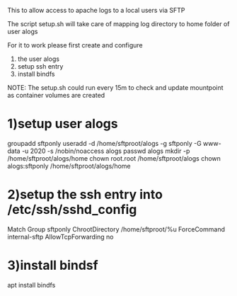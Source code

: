 This to allow access to apache logs to a local users via SFTP 

The script setup.sh will take care of mapping log directory to home folder of user alogs

For it to work please first create and configure
1) the user alogs 
2) setup ssh entry
3) install bindfs

NOTE:
The setup.sh could run every 15m to check and update mountpoint as container volumes are created 


# 1)setup user alogs
groupadd sftponly 
useradd -d /home/sftproot/alogs -g sftponly -G www-data  -u 2020 -s /nobin/noaccess alogs
passwd alogs
mkdir -p /home/sftproot/alogs/home 
chown root.root /home/sftproot/alogs
chown alogs:sftponly /home/sftproot/alogs/home


# 2)setup the ssh entry into /etc/ssh/sshd_config
Match Group sftponly
	ChrootDirectory /home/sftproot/%u
	ForceCommand internal-sftp
	AllowTcpForwarding no
# 3)install bindsf
apt install bindfs

